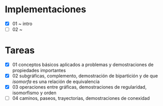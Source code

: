 Implementaciones
==================

- [X] 01 ~ intro 
- [ ] 02 ~ 

Tareas
=======

- [X] 01 conceptos básicos aplicados a problemas y demostraciones de propiedades importantes 
- [X] 02 subgráficas, complemento, demostración de bipartición y de que _isomorfa_ es una relación de equivalencia
- [X] 03 operaciones entre gráficas, demostraciones de regularidad, isomorfismo y orden
- [ ] 04 caminos, paseos, trayectorias, demostraciones de conexidad
